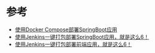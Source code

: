 
# 参考
* [使用Docker Compose部署SpringBoot应用](http://www.macrozheng.com/#/reference/docker_compose)
* [使用Jenkins一键打包部署SpringBoot应用，就是这么6！](http://www.macrozheng.com/#/reference/jenkins)
* [使用Jenkins一键打包部署前端应用，就是这么6！](http://www.macrozheng.com/#/reference/jenkins_vue)
